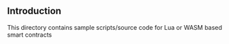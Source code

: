 ## Introduction

This directory contains sample scripts/source code for Lua or WASM based smart contracts